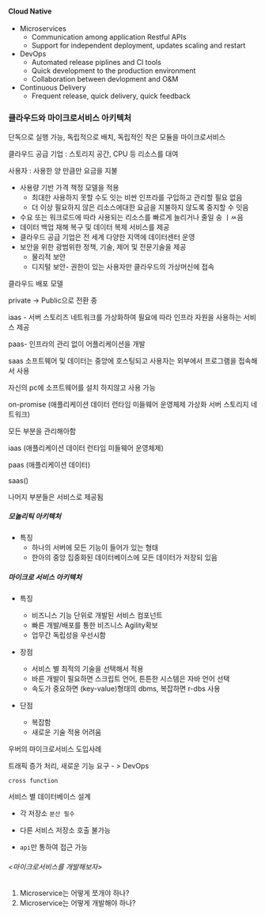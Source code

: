 #### Cloud Native

- Microservices
  - Communication among application Restful APIs
  - Support for independent deployment, updates scaling and restart
- DevOps
  - Automated release piplines and Cl tools
  - Quick development to the production environment
  - Collaboration between devlopment and O&M
- Continuous Delivery
  - Frequent release, quick delivery, quick feedback



### 클라우드와 마이크로서비스 아키텍처



단독으로 실행 가능, 독립적으로 배치, 독립적인 작은 모듈을 마이크로서비스

클라우드 공급 기업 : 스토리지 공간, CPU 등 리소스를 대여

사용자 : 사용한 양 만큼만 요금을 지불



- 사용량 기반 가격 책정 모델을 적용
  - 최대한 사용하지 못할 수도 잇는 비싼 인프라를 구입하고 관리할 필요 없음
  - 더 이상 필요하지 않은 리소스에대한 요금을 지불하지 않도록 중지할 수 잇음
- 수요 또는 워크로드에 따라 사용되는 리소스를 빠르게 늘리거나 줄일 숭 ㅣㅆ음
- 데이터 백업 재해 복구 및 데이터 복제 서비스를 제공
- 클라우드 공급 기업은 전 세계 다양한 지역에 데이터센터 운영
- 보안을 위한 광범위한 정책, 기술, 제어 및 전문기술을 제공
  - 물리적 보안
  - 디지털 보안-  권한이 있는 사용자만 클라우드의 가상머신에 접속



클라우드 배포 모델

private -> Public으로 전환 중

iaas - 서버 스토리즈 네트워크를 가상화하여 필요에 따라 인프라 자원을 사용하는 서비스 제공

paas- 인프라의 관리 없이 어플리케이션을 개발

saas 소프트웨어 및 데이터는 중앙에 호스팅되고 사용자는 외부에서 프로그램을 접속해서 사용

자신의 pc에 소프트웨어를 설치 하지않고 사용 가능



on-promise (애플리케이션 데이터 런타임 미들웨어 운영체제 가상화 서버 스토리지 네트워크)

모든 부분을 관리해아함



iaas  (애플리케이션 데이터 런타임 미들웨어 운영체제)

paas (애플리케이션 데이터)

saas()

나머지 부분들은 서비스로 제공됨



##### 모놀리틱 아키텍처

- 특징
  - 하나의 서버에 모든 기능이 들어가 있는 형태
  - 한아의 중앙 집중화된 데이터베이스에 모든 데이터가 저장되 있음

##### 마이크로 서비스 아키텍처

- 특징
  - 비즈니스 기능 단위로 개발된 서비스 컴포넌트
  - 빠른 개발/배포를 통한 비즈니스 Agility확보
  - 업무간 독립성을 우선시함

- 장점
  - 서비스 별 최적의 기술을 선택해서 적용
  - 바른 개발이 필요하면 스크립트 언어, 튼튼한 시스템은 자바 언어 선택
  - 속도가 중요하면 (key-value)형태의 dbms, 복잡하면 r-dbs 사용
- 단점
  - 복잡함
  - 새로운 기술 적용 어려움



우버의 마이크로서비스 도입사례

트래픽 증가 처리, 새로운 기능 요구 - > DevOps

`cross function`



서비스 별 데이터베이스 설계

- 각 저장소 `분산 필수`

- 다른 서비스 저장소 호출 불가능

- `api`만 통하여 접근 가능



###### <마이크로서비스를 개발해보자>

1.  Microservice는 어떻게 쪼개야 하나?
2.  Microservice는 어떻게 개발해야 하나?



